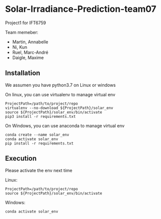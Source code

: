 # Solar-Irradiance-Prediction-team07
Project1 for IFT6759

Team memeber: 
- Martin, Annabelle
- Ni, Kun
- Ruel, Marc-André
- Daigle, Maxime

## Installation
We assumen you have python3.7 on Linux or windows

On linux, you can use virtualenv to manage virtual env

```
ProjectPath=/path/to/project/repo
virtualenv --no-download ${ProjectPath}/solar_env
source ${ProjectPath}/solar_env/bin/activate
pip3 install -r requirements.txt
```

On Windows, you can use anaconda to manage virtual env

```
conda create --name solar_env
conda activate solar_env
pip install -r requirements.txt
```

## Execution

Please activate the env next time

Linux:

```
ProjectPath=/path/to/project/repo
source ${ProjectPath}/solar_env/bin/activate
```

Windows:

```
conda activate solar_env
```